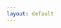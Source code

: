```yaml
---
layout: default
---
```

<script>
    var lang = navigator.language || navigator.userLanguage;
    if (lang.indexOf('fr') == 0)
        window.location = "{{ site.url }}{{ site.baseurl }}/fr/";
        // Other languages here
    else
        // Default to English
        window.location = "{{ site.url }}{{ site.baseurl }}/en/";
</script>
